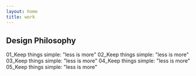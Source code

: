 ```yaml
---
layout: home
title: work
---
```


<h2>Design Philosophy</h2>
<p>
    01_Keep things simple: "less is more"
    02_Keep things simple: "less is more"
    03_Keep things simple: "less is more"
    04_Keep things simple: "less is more"
    05_Keep things simple: "less is more"
</p>